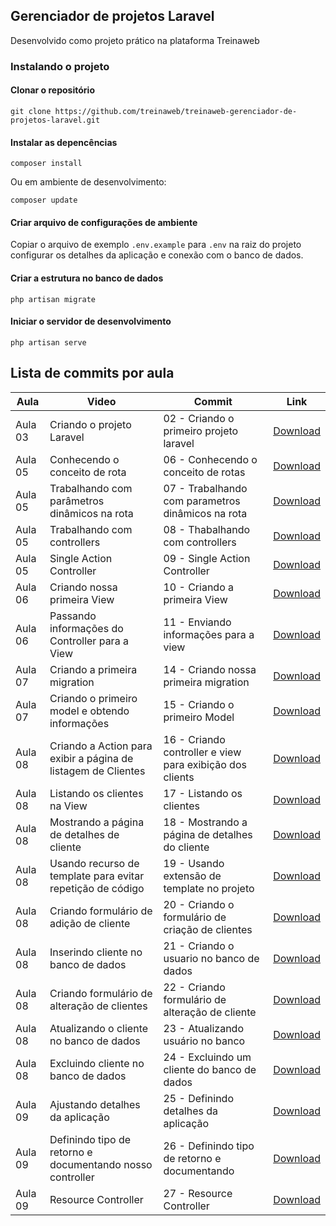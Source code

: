 
## Gerenciador de projetos Laravel

Desenvolvido como projeto prático na plataforma Treinaweb

### Instalando o projeto

#### Clonar o repositório

```
git clone https://github.com/treinaweb/treinaweb-gerenciador-de-projetos-laravel.git
```

#### Instalar as depencências

```
composer install
```

Ou em ambiente de desenvolvimento:

```
composer update
```

#### Criar arquivo de configurações de ambiente

Copiar o arquivo de exemplo `.env.example` para `.env` na raiz do projeto
configurar os detalhes da aplicação e conexão com o banco de dados.

#### Criar a estrutura no banco de dados

```
php artisan migrate
```

#### Iniciar o servidor de desenvolvimento

```
php artisan serve
```

## Lista de commits por aula
Aula | Video | Commit | Link 
------ | ------ | ------ | ------ 
Aula 03 | Criando o projeto Laravel | 02 - Criando o primeiro projeto laravel | [Download](https://github.com/treinaweb/treinaweb-laravel-fundamentos/archive/20fcf4455b3803a272e33e2c3d9a1875757fbd33.zip) 
Aula 05 | Conhecendo o conceito de rota | 06 - Conhecendo o conceito de rotas | [Download](https://github.com/treinaweb/treinaweb-laravel-fundamentos/archive/3edaeecb852952985f193e6475fa192944f02499.zip) 
Aula 05 | Trabalhando com parâmetros dinâmicos na rota | 07 - Trabalhando com parametros dinâmicos na rota | [Download](https://github.com/treinaweb/treinaweb-laravel-fundamentos/archive/076e357602b9bdca61564e4b535da496cc75ed6d.zip) 
Aula 05 | Trabalhando com controllers | 08 - Thabalhando com controllers | [Download](https://github.com/treinaweb/treinaweb-laravel-fundamentos/archive/b98e72173870469c17cac5a8b6ebc74f656e2dc4.zip) 
Aula 05 | Single Action Controller | 09 - Single Action Controller | [Download](https://github.com/treinaweb/treinaweb-laravel-fundamentos/archive/8d6c3183cc93f04cc5284ef2482803ae905fb59c.zip) 
Aula 06 | Criando nossa primeira View | 10 - Criando a primeira View | [Download](https://github.com/treinaweb/treinaweb-laravel-fundamentos/archive/5810afe4064420f92b53194002c65a8cb98ebe54.zip) 
Aula 06 | Passando informações do Controller para a View | 11 - Enviando informações para a view | [Download](https://github.com/treinaweb/treinaweb-laravel-fundamentos/archive/73feee384de3bebb66ca65f8c8286faf82b69a95.zip) 
Aula 07 | Criando a primeira migration | 14 - Criando nossa primeira migration | [Download](https://github.com/treinaweb/treinaweb-laravel-fundamentos/archive/943a8217bb27e10fc367cbc7cf6939b0e6fe9fe4.zip) 
Aula 07 | Criando o primeiro model e obtendo informações | 15 - Criando o primeiro Model | [Download](https://github.com/treinaweb/treinaweb-laravel-fundamentos/archive/a8c176685f01a4e764e7de7ffacb533b8d68ed80.zip) 
Aula 08 | Criando a Action para exibir a página de listagem de Clientes | 16 - Criando controller e view para exibição dos clients | [Download](https://github.com/treinaweb/treinaweb-laravel-fundamentos/archive/6a7c40fae23e8d1d6f773c2e05833ec3f1b31ff5.zip) 
Aula 08 | Listando os clientes na View | 17 - Listando os clientes | [Download](https://github.com/treinaweb/treinaweb-laravel-fundamentos/archive/f1c1692bb181714decdaa6654e1ef384dbef4417.zip) 
Aula 08 | Mostrando a página de detalhes de cliente | 18 - Mostrando a página de detalhes do cliente | [Download](https://github.com/treinaweb/treinaweb-laravel-fundamentos/archive/741ae20ac11a45bfd1d91881113bb37d9a2f965c.zip) 
Aula 08 | Usando recurso de template para evitar repetição de código | 19 - Usando extensão de template no projeto | [Download](https://github.com/treinaweb/treinaweb-laravel-fundamentos/archive/6565a87234387803f1f2dee6802998cba7a8a9ca.zip) 
Aula 08 | Criando formulário de adição de cliente | 20 - Criando o formulário de criação de clientes | [Download](https://github.com/treinaweb/treinaweb-laravel-fundamentos/archive/7ed77f27b7f4ee2eab23a94b462dfc03caa12d4d.zip) 
Aula 08 | Inserindo cliente no banco de dados | 21 - Criando o usuario no banco de dados | [Download](https://github.com/treinaweb/treinaweb-laravel-fundamentos/archive/10cb3868b2da5ab9c7164e80a168580bd252579c.zip) 
Aula 08 | Criando formulário de alteração de clientes | 22 - Criando formulário de alteração de cliente | [Download](https://github.com/treinaweb/treinaweb-laravel-fundamentos/archive/efa038bcd3c97e400a288c1462691d868a646f35.zip) 
Aula 08 | Atualizando o cliente no banco de dados | 23 - Atualizando usuário no banco | [Download](https://github.com/treinaweb/treinaweb-laravel-fundamentos/archive/91abb50f2fb7c215d1373d3c22ddd73f25a79328.zip) 
Aula 08 | Excluindo cliente no banco de dados | 24 - Excluindo um cliente do banco de dados | [Download](https://github.com/treinaweb/treinaweb-laravel-fundamentos/archive/427ae0e4719d6e72d59b987fee7778e851a953cb.zip) 
Aula 09 | Ajustando detalhes da aplicação | 25 - Definindo detalhes da aplicação | [Download](https://github.com/treinaweb/treinaweb-laravel-fundamentos/archive/ab75f5bbedd0549c1a08fc09cbf5e48c71799396.zip) 
Aula 09 | Definindo tipo de retorno e documentando nosso controller | 26 - Definindo tipo de retorno e documentando | [Download](https://github.com/treinaweb/treinaweb-laravel-fundamentos/archive/bdbdac95f73a2b7560ea7e60eb7108b05160b808.zip) 
Aula 09 | Resource Controller | 27 - Resource Controller | [Download](https://github.com/treinaweb/treinaweb-laravel-fundamentos/archive/675535f72d6ba676e6b87a364d89760d49f6a80b.zip) 
